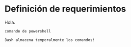 # Definición de requerimientos

Hola.

~~~powershell
comando de powershell
~~~

```{tip}
Bash almacena temporalmente los comandos!
```
